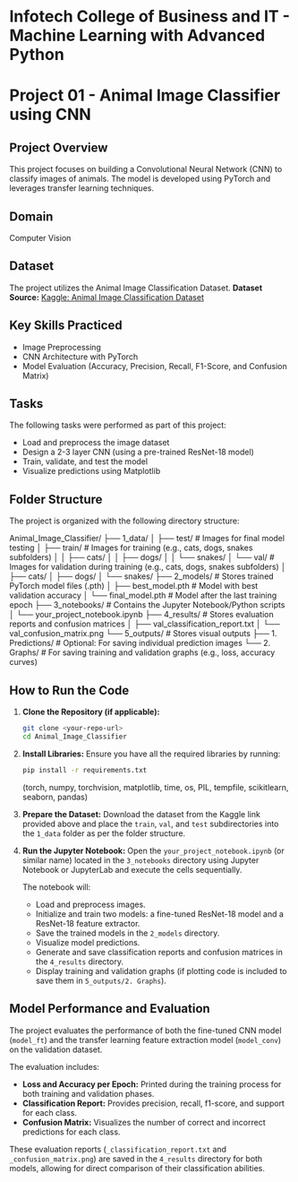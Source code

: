 # Infotech College of Business and IT - Machine Learning with Advanced Python
# Project 01 - Animal Image Classifier using CNN

## Project Overview
This project focuses on building a Convolutional Neural Network (CNN) to classify images of animals. The model is developed using PyTorch and leverages transfer learning techniques.

## Domain
Computer Vision

## Dataset
The project utilizes the Animal Image Classification Dataset.
**Dataset Source:** [Kaggle: Animal Image Classification Dataset](https://www.kaggle.com/datasets/borhanitrash/animal-image-classification-dataset/data)

## Key Skills Practiced
* Image Preprocessing
* CNN Architecture with PyTorch
* Model Evaluation (Accuracy, Precision, Recall, F1-Score, and Confusion Matrix)

## Tasks
The following tasks were performed as part of this project:
* Load and preprocess the image dataset
* Design a 2-3 layer CNN (using a pre-trained ResNet-18 model)
* Train, validate, and test the model
* Visualize predictions using Matplotlib

## Folder Structure
The project is organized with the following directory structure:

Animal_Image_Classifier/
├── 1_data/
│   ├── test/                  # Images for final model testing
│   ├── train/                 # Images for training (e.g., cats, dogs, snakes subfolders)
│   │   ├── cats/
│   │   ├── dogs/
│   │   └── snakes/
│   └── val/                   # Images for validation during training (e.g., cats, dogs, snakes subfolders)
│       ├── cats/
│       ├── dogs/
│       └── snakes/
├── 2_models/                  # Stores trained PyTorch model files (.pth)
│   ├── best_model.pth         # Model with best validation accuracy
│   └── final_model.pth        # Model after the last training epoch
├── 3_notebooks/               # Contains the Jupyter Notebook/Python scripts
│   └── your_project_notebook.ipynb
├── 4_results/                 # Stores evaluation reports and confusion matrices
│   ├── val_classification_report.txt
│   └── val_confusion_matrix.png
└── 5_outputs/                 # Stores visual outputs
├── 1. Predictions/        # Optional: For saving individual prediction images
└── 2. Graphs/             # For saving training and validation graphs (e.g., loss, accuracy curves)



## How to Run the Code

1.  **Clone the Repository (if applicable):**
    ```bash
    git clone <your-repo-url>
    cd Animal_Image_Classifier
    ```

2.  **Install Libraries:**
    Ensure you have all the required libraries by running:
    ```bash
    pip install -r requirements.txt
    ```
    (torch, numpy, torchvision, matplotlib, time, os, PIL, tempfile, scikitlearn, seaborn, pandas)

3.  **Prepare the Dataset:**
    Download the dataset from the Kaggle link provided above and place the `train`, `val`, and `test` subdirectories into the `1_data` folder as per the folder structure.

4.  **Run the Jupyter Notebook:**
    Open the `your_project_notebook.ipynb` (or similar name) located in the `3_notebooks` directory using Jupyter Notebook or JupyterLab and execute the cells sequentially.

    The notebook will:
    * Load and preprocess images.
    * Initialize and train two models: a fine-tuned ResNet-18 model and a ResNet-18 feature extractor.
    * Save the trained models in the `2_models` directory.
    * Visualize model predictions.
    * Generate and save classification reports and confusion matrices in the `4_results` directory.
    * Display training and validation graphs (if plotting code is included to save them in `5_outputs/2. Graphs`).

## Model Performance and Evaluation

The project evaluates the performance of both the fine-tuned CNN model (`model_ft`) and the transfer learning feature extraction model (`model_conv`) on the validation dataset.

The evaluation includes:
* **Loss and Accuracy per Epoch:** Printed during the training process for both training and validation phases.
* **Classification Report:** Provides precision, recall, f1-score, and support for each class.
* **Confusion Matrix:** Visualizes the number of correct and incorrect predictions for each class.

These evaluation reports (`_classification_report.txt` and `_confusion_matrix.png`) are saved in the `4_results` directory for both models, allowing for direct comparison of their classification abilities.
